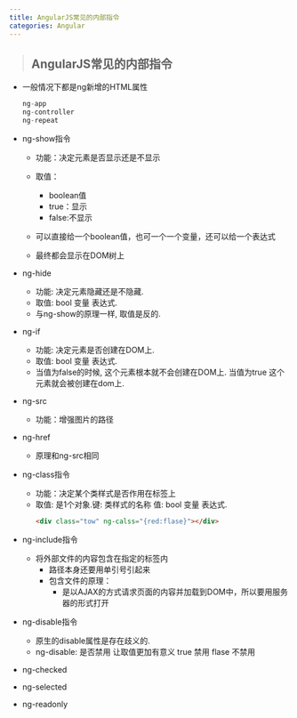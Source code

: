 ```yaml
---
title: AngularJS常见的内部指令
categories: Angular
---
```


>## AngularJS常见的内部指令

+ 一般情况下都是ng新增的HTML属性
    ```js
    ng-app
    ng-controller
    ng-repeat
    ```
+ ng-show指令
    - 功能：决定元素是否显示还是不显示
    - 取值：
        + boolean值
        + true：显示
        + false:不显示
    - 可以直接给一个boolean值，也可一个一个变量，还可以给一个表达式
    
    - 最终都会显示在DOM树上

+ ng-hide
    - 功能: 决定元素隐藏还是不隐藏.
    - 取值: bool 变量 表达式.
    - 与ng-show的原理一样, 取值是反的.

+ ng-if
    - 功能: 决定元素是否创建在DOM上.
    - 取值: bool 变量 表达式.
    - 当值为false的时候, 这个元素根本就不会创建在DOM上.
       当值为true 这个元素就会被创建在dom上.

+ ng-src
    - 功能：增强图片的路径

+ ng-href
    - 原理和ng-src相同

+ ng-class指令
    - 功能：决定某个类样式是否作用在标签上
    - 取值: 是1个对象.键: 类样式的名称
             值: bool  变量 表达式.
        ```html
        <div class="tow" ng-calss="{red:flase}"></div>
        ```

+ ng-include指令
    - 将外部文件的内容包含在指定的标签内
        + 路径本身还要用单引号引起来
        + 包含文件的原理：
            - 是以AJAX的方式请求页面的内容并加载到DOM中，所以要用服务器的形式打开

+ ng-disable指令
    - 原生的disable属性是存在歧义的.
    - ng-disable: 是否禁用 让取值更加有意义
                   true 禁用 
                   flase 不禁用

+ ng-checked
+ ng-selected
+ ng-readonly 


    